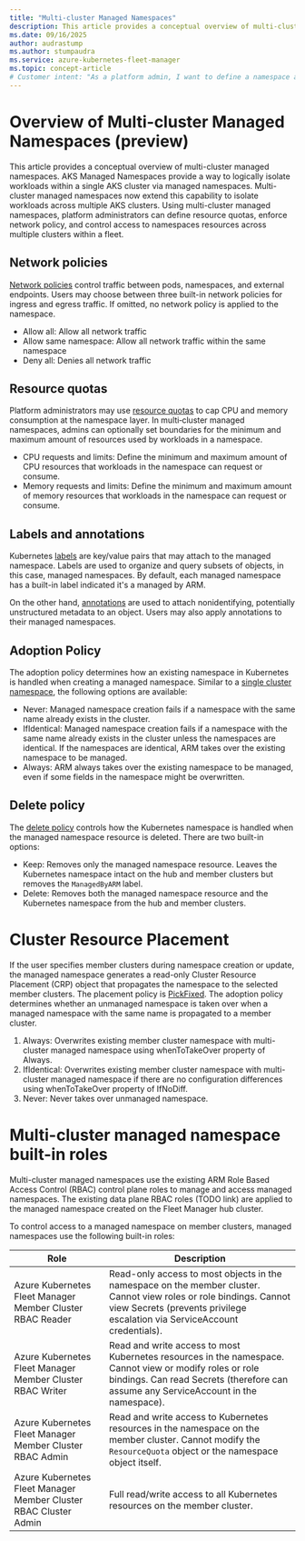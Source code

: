 ```yaml
---
title: "Multi-cluster Managed Namespaces"
description: This article provides a conceptual overview of multi-cluster managed namespaces (preview) using an Azure Kubernetes Service (AKS) Fleet Manager.
ms.date: 09/16/2025
author: audrastump
ms.author: stumpaudra
ms.service: azure-kubernetes-fleet-manager
ms.topic: concept-article
# Customer intent: "As a platform admin, I want to define a namespace and deploy it across selected fleet clusters so I can delegate application teams access to resources on any cluster where the namespace exists."
---
```

# Overview of Multi-cluster Managed Namespaces (preview)

This article provides a conceptual overview of multi-cluster managed namespaces. AKS Managed Namespaces provide a way to logically isolate workloads within a single AKS cluster via managed namespaces. Multi-cluster managed namespaces now extend this capability to isolate workloads across multiple AKS clusters. Using multi-cluster managed namespaces, platform administrators can define resource quotas, enforce network policy, and control access to namespaces resources across multiple clusters within a fleet.

## Network policies
[Network policies](../aks/use-network-policies.md) control traffic between pods, namespaces, and external endpoints. Users may choose between three built-in network policies for ingress and egress traffic. If omitted, no network policy is applied to the namespace.

* Allow all: Allow all network traffic
* Allow same namespace: Allow all network traffic within the same namespace
* Deny all: Denies all network traffic 

## Resource quotas
Platform administrators may use [resource quotas](../aks/concepts-managed-namespaces.md#resource-quotas) to cap CPU and memory consumption at the namespace layer. In multi‑cluster managed namespaces, admins can optionally set boundaries for the minimum and maximum amount of resources used by workloads in a namespace. 
* CPU requests and limits: Define the minimum and maximum amount of CPU resources that workloads in the namespace can request or consume. 
* Memory requests and limits: Define the minimum and maximum amount of memory resources that workloads in the namespace can request or consume. 
## Labels and annotations
Kubernetes [labels](https://kubernetes.io/docs/concepts/overview/working-with-objects/labels/) are key/value pairs that may attach to the managed namespace. Labels are used to organize and query subsets of objects, in this case, managed namespaces. By default, each managed namespace has a built-in label indicated it's a managed by ARM.

On the other hand, [annotations](https://kubernetes.io/docs/concepts/overview/working-with-objects/annotations/) are used to attach nonidentifying, potentially unstructured metadata to an object. Users may also apply annotations to their managed namespaces.

## Adoption Policy
The adoption policy determines how an existing namespace in Kubernetes is handled when creating a managed namespace. Similar to a [single cluster namespace](../aks/concepts-managed-namespaces.md#adoption-policy), the following options are available:

* Never: Managed namespace creation fails if a namespace with the same name already exists in the cluster.
* IfIdentical: Managed namespace creation fails if a namespace with the same name already exists in the cluster unless the namespaces are identical. If the namespaces are identical, ARM takes over the existing namespace to be managed.
* Always: ARM always takes over the existing namespace to be managed, even if some fields in the namespace might be overwritten.

## Delete policy
The [delete policy](../aks/concepts-managed-namespaces.md#delete-policy) controls how the Kubernetes namespace is handled when the managed namespace resource is deleted. There are two built-in options:

* Keep: Removes only the managed namespace resource. Leaves the Kubernetes namespace intact on the hub and member clusters but removes the `ManagedByARM` label.
* Delete: Removes both the managed namespace resource and the Kubernetes namespace from the hub and member clusters. 

# Cluster Resource Placement
If the user specifies member clusters during namespace creation or update, the managed namespace generates a read-only Cluster Resource Placement (CRP) object that propagates the namespace to the selected member clusters. The placement policy is [PickFixed](./concepts-resource-propagation.md#pickfixed-placement-type). The adoption policy determines whether an unmanaged namespace is taken over when a managed namespace with the same name is propagated to a member cluster.
1. Always: Overwrites existing member cluster namespace with multi-cluster managed namespace using whenToTakeOver property of Always.
2. IfIdentical: Overwrites existing member cluster namespace with multi-cluster managed namespace if there are no configuration differences using whenToTakeOver property of IfNoDiff.
3. Never: Never takes over unmanaged namespace.

# Multi-cluster managed namespace built-in roles
Multi-cluster managed namespaces use the existing ARM Role Based Access Control (RBAC) control plane roles to manage and access managed namespaces. The existing 
data plane RBAC roles (TODO link) are applied to the managed namespace created on the Fleet Manager hub cluster. 

To control access to a managed namespace on member clusters, managed namespaces use the following built-in roles:

| Role | Description |
|------|-------------|
| Azure Kubernetes Fleet Manager Member Cluster RBAC Reader | Read-only access to most objects in the namespace on the member cluster. Cannot view roles or role bindings. Cannot view Secrets (prevents privilege escalation via ServiceAccount credentials). |
| Azure Kubernetes Fleet Manager Member Cluster RBAC Writer | Read and write access to most Kubernetes resources in the namespace. Cannot view or modify roles or role bindings. Can read Secrets (therefore can assume any ServiceAccount in the namespace). |
| Azure Kubernetes Fleet Manager Member Cluster RBAC Admin | Read and write access to Kubernetes resources in the namespace on the member cluster. Cannot modify the `ResourceQuota` object or the namespace object itself. |
| Azure Kubernetes Fleet Manager Member Cluster RBAC Cluster Admin | Full read/write access to all Kubernetes resources on the member cluster. |